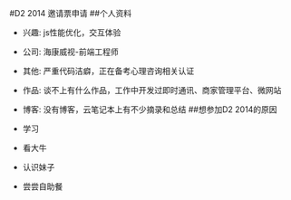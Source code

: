 #D2 2014 邀请票申请
##个人资料

- 兴趣: js性能优化，交互体验
- 公司: 海康威视-前端工程师
- 其他: 严重代码洁癖，正在备考心理咨询相关认证
- 作品: 谈不上有什么作品，工作中开发过即时通讯、商家管理平台、微网站
- 博客: 没有博客，云笔记本上有不少摘录和总结
##想参加D2 2014的原因

- 学习
- 看大牛
- 认识妹子
- 尝尝自助餐
